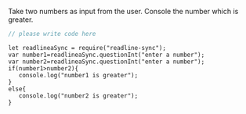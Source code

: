 Take two numbers as input from the user. Console  the number which is greater.

```javascript
// please write code here
```

```solution
let readlineaSync = require("readline-sync");
var number1=readlineaSync.questionInt("enter a number");
var number2=readlineaSync.questionInt("enter a number");
if(number1>number2){
   console.log("number1 is greater");
}
else{
   console.log("number2 is greater");
}
```

